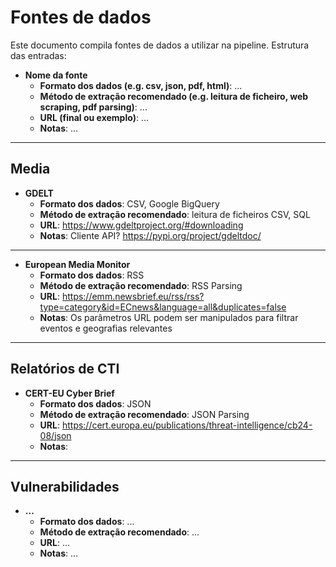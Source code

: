 # Fontes de dados

Este documento compila fontes de dados a utilizar na pipeline. Estrutura das entradas:

* **Nome da fonte**
  * **Formato dos dados (e.g. csv, json, pdf, html)**: ...
  * **Método de extração recomendado (e.g. leitura de ficheiro, web scraping, pdf parsing)**: ...
  * **URL (final ou exemplo)**: ...
  * **Notas**: ...


------------------------------------------------------------------------

## Media

* **GDELT**
  * **Formato dos dados**: CSV, Google BigQuery
  * **Método de extração recomendado**: leitura de ficheiros CSV, SQL
  * **URL**: https://www.gdeltproject.org/#downloading
  * **Notas**: Cliente API? https://pypi.org/project/gdeltdoc/ 

------------------------------------------------------------------------

* **European Media Monitor**
  * **Formato dos dados**: RSS 
  * **Método de extração recomendado**: RSS Parsing
  * **URL**: https://emm.newsbrief.eu/rss/rss?type=category&id=ECnews&language=all&duplicates=false 
  * **Notas**: Os parâmetros URL podem ser manipulados para filtrar eventos e  geografias relevantes


------------------------------------------------------------------------

## Relatórios de CTI

* **CERT-EU Cyber Brief**
  * **Formato dos dados**: JSON
  * **Método de extração recomendado**: JSON Parsing
  * **URL**: https://cert.europa.eu/publications/threat-intelligence/cb24-08/json 
  * **Notas**: 


------------------------------------------------------------------------

## Vulnerabilidades

* **...**
  * **Formato dos dados**: ...
  * **Método de extração recomendado**: ...
  * **URL**: ...
  * **Notas**: ...